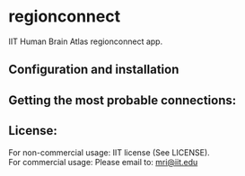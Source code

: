 # regionconnect
IIT Human Brain Atlas regionconnect app.

## Configuration and installation

## Getting the most probable connections:



## License:
For non-commercial usage: IIT license (See LICENSE).  
For commercial usage: Please email to: mri@iit.edu 
